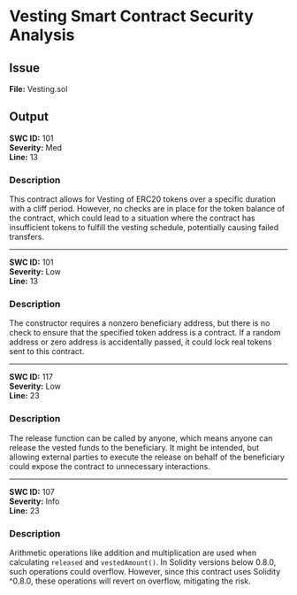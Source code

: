 # Vesting Smart Contract Security Analysis

## Issue
**File:** Vesting.sol


## Output

**SWC ID:** 101  
**Severity:** Med  
**Line:** 13

### Description
This contract allows for Vesting of ERC20 tokens over a specific duration with a cliff period. However, no checks are in place for the token balance of the contract, which could lead to a situation where the contract has insufficient tokens to fulfill the vesting schedule, potentially causing failed transfers.


---
 
**SWC ID:** 101  
**Severity:** Low  
**Line:** 13

### Description
The constructor requires a nonzero beneficiary address, but there is no check to ensure that the specified token address is a contract. If a random address or zero address is accidentally passed, it could lock real tokens sent to this contract.

---

**SWC ID:** 117  
**Severity:** Low  
**Line:** 23

### Description
The release function can be called by anyone, which means anyone can release the vested funds to the beneficiary. It might be intended, but allowing external parties to execute the release on behalf of the beneficiary could expose the contract to unnecessary interactions.

---
 
**SWC ID:** 107  
**Severity:** Info  
**Line:** 23

### Description
Arithmetic operations like addition and multiplication are used when calculating `released` and `vestedAmount()`. In Solidity versions below 0.8.0, such operations could overflow. However, since this contract uses Solidity ^0.8.0, these operations will revert on overflow, mitigating the risk.